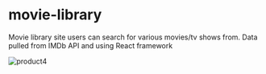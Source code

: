 # movie-library
Movie library site users can search for various movies/tv shows from. 
Data pulled from IMDb API and using React framework

![product4](https://user-images.githubusercontent.com/77846284/182814273-7a89fecb-8369-466b-9132-05fb1e732cc0.png)
